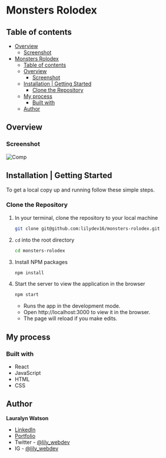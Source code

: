 # Monsters Rolodex

## Table of contents

- [Overview](#overview)
  - [Screenshot](#screenshot)
  <!-- - [Links](#links) -->
- [Monsters Rolodex](#monsters-rolodex)
  - [Table of contents](#table-of-contents)
  - [Overview](#overview)
    - [Screenshot](#screenshot)
  - [Installation | Getting Started](#installation--getting-started)
    - [Clone the Repository](#clone-the-repository)
  - [My process](#my-process)
    - [Built with](#built-with)
  - [Author](#author)
  <!-- - [What I learned](#what-i-learned) -->
  <!-- - [Continued development](#continued-development) -->
  <!-- - [Useful resources](#useful-resources) -->
<!-- - [Acknowledgments](#acknowledgments) -->

## Overview

### Screenshot

![Comp](https://user-images.githubusercontent.com/93230374/203468739-b10abef1-b985-42ef-9e5a-39fb5798e0b2.png)

<!-- ### Links -->

<!-- - Live Site URL: [Demo]() -->

## Installation | Getting Started

To get a local copy up and running follow these simple steps.

### Clone the Repository

1. In your terminal, clone the repository to your local machine
   ```sh
   git clone git@github.com:lilydev16/monsters-rolodex.git
   ```
2. `cd` into the root directory
   ```sh
   cd monsters-rolodex
   ```
3. Install NPM packages
   ```sh
   npm install
   ```
4. Start the server to view the application in the browser
   ```sh
   npm start
   ```
   - Runs the app in the development mode.
   - Open http://localhost:3000 to view it in the browser.
   - The page will reload if you make edits.
## My process

### Built with

- React
- JavaScript
- HTML
- CSS

<!-- ### What I learned -->

<!-- ### Continued development -->

<!-- ### Useful resources -->

## Author

**Lauralyn Watson**

- [LinkedIn](https://www.linkedin.com/in/lauralyn-watson/)
- [Portfolio](https://portfolio-lswatson16.vercel.app/)
- Twitter - [@lily_webdev](https://www.twitter.com/lily_webdev)
- IG - [@lily_webdev](https://www.instagram.com/lily_webdev/?hl=en)

<!-- ## Acknowledgments -->